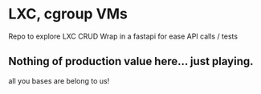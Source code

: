 # LXC, cgroup VMs 
Repo to explore LXC CRUD 
Wrap in a fastapi for ease API calls / tests

## Nothing of production value here... just playing. 
all you bases are belong to us!

